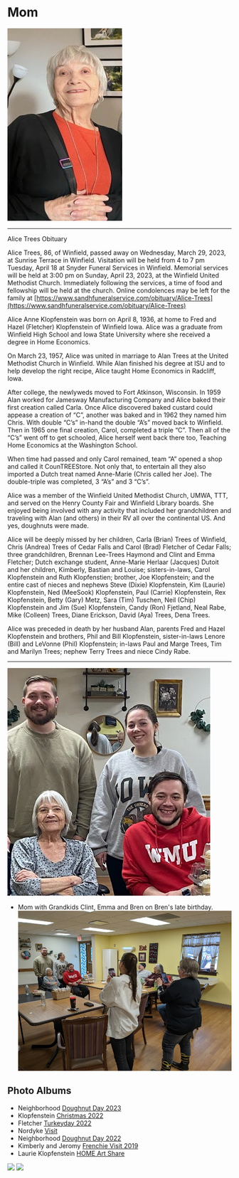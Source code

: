 # Mom
![MomObitPhoto](./MomObitPhoto.jpeg)

---
Alice Trees Obituary

Alice Trees, 86, of Winfield, passed away on Wednesday, March 29, 2023, at Sunrise Terrace in Winfield. Visitation will be held from 4 to 7 pm Tuesday, April 18 at Snyder Funeral Services in Winfield.  Memorial services will be held at 3:00 pm on Sunday, April 23, 2023, at the Winfield United Methodist Church. Immediately following the services, a time of food and fellowship will be held at the church. Online condolences may be left for the family at [https://www.sandhfuneralservice.com/obituary/Alice-Trees](https://www.sandhfuneralservice.com/obituary/Alice-Trees)

Alice Anne Klopfenstein was born on April 8, 1936, at home to Fred and Hazel (Fletcher) Klopfenstein of Winfield Iowa. Alice was a graduate from Winfield High School and Iowa State University where she received a degree in Home Economics.

On March 23, 1957, Alice was united in marriage to Alan Trees at the United Methodist Church in Winfield.  While Alan finished his degree at ISU and to help develop the right recipe,  Alice taught Home Economics in Radcliff, Iowa.  

After college, the newlyweds moved to Fort Atkinson, Wisconsin.  In 1959 Alan worked for Jamesway Manufacturing Company and Alice baked their first creation called Carla.  Once Alice discovered baked custard could appease a creation of “C”, another was baked and in 1962 they named him Chris.  With double “C’s” in-hand the double “A’s” moved back to Winfield.  Then in 1965 one final creation, Carol, completed a triple “C”.  Then all of the “C’s” went off to get schooled, Alice herself went back there too, Teaching Home Economics at the Washington School.  

When time had passed and only Carol remained, team “A” opened a shop and called it CounTREEStore.   Not only that, to entertain all they also imported a Dutch treat named Anne-Marie (Chris called her Joe).  The double-triple was completed, 3 “A’s” and 3 “C’s”.

Alice was a member of the Winfield United Methodist Church, UMWA, TTT, and served on the Henry County Fair and Winfield Library boards. She enjoyed being involved with any activity that included her grandchildren and traveling with Alan (and others) in their RV all over the continental US. And yes, doughnuts were made. 

Alice will be deeply missed by her children, Carla (Brian) Trees of Winfield, Chris (Andrea) Trees of Cedar Falls and Carol (Brad) Fletcher of Cedar Falls; three grandchildren, Brennan Lee-Trees Haymond and Clint and Emma Fletcher; Dutch exchange student, Anne-Marie Herlaar (Jacques) Dutoit and her children, Kimberly, Bastian and Louise; sisters-in-laws, Carol Klopfenstein and Ruth Klopfenstien; brother, Joe Klopfenstein; and the entire cast of nieces and nephews Steve (Dixie) Klopfenstein, Kim (Laurie) Klopfenstein, Ned (MeeSook) Klopfenstein, Paul (Carrie) Klopfenstein, Rex Klopfenstein, Betty (Gary) Metz, Sara (Tim) Tuschen, Neil (Chip) Klopfenstein and Jim (Sue) Klopfenstein, Candy (Ron) Fjetland, Neal Rabe, Mike (Colleen) Trees, Diane Erickson, David (Aya) Trees, Dena Trees.

Alice was preceded in death by her husband Alan, parents Fred and Hazel Klopfenstein and brothers, Phil and Bill Klopfenstein, sister-in-laws Lenore (Bill) and LeVonne (Phil) Klopfenstein; in-laws Paul and Marge Trees, Tim and Marilyn Trees; nephew Terry Trees and niece Cindy Rabe.

---

![Mom with Grandkids](./Grandkids.jpeg)
- Mom with Grandkids Clint, Emma and Bren on Bren's late birthday.
![Behind the Scene](./GrandmaBehindScene.jpeg)


## Photo Albums
- Neighborhood [Doughnut Day 2023](https://photos.app.goo.gl/TYXZyh8NqAhyKYfcA)
- Klopfenstein [Christmas 2022](https://photos.app.goo.gl/iispBFd3vk1gQaha6)
- Fletcher [Turkeyday 2022](https://photos.app.goo.gl/WS6y4WRgFWkejYpJ6)
- Nordyke [Visit](https://photos.app.goo.gl/RuKLffYGoJsChz2o9)
- Neighborhood [Doughnut Day 2022](https://photos.app.goo.gl/6BFqK9CZsu2TtYAR6)
- Kimberly and Jeromy [Frenchie Visit 2019](https://photos.app.goo.gl/iUtaWXfxQqb4cCjt8)
- Laurie Klopfenstein [HOME Art Share](https://photos.app.goo.gl/sc5tBm4kf2wFcLSX8)
<img src="./Mom-HomeArt-IMG_20201003_163933.jpg" max-width />
<img src="./Mom-HomeArt-IMG_20201003_164058.jpg" max-width />

